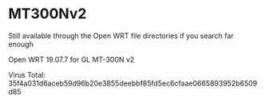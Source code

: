 # MT300Nv2

Still available through the Open WRT file directories if you search far enough

Open WRT 19.07.7 for GL MT-300N v2 


Virus Total: 35f4a031d6aceb59d96b20e3855deebbf85fd5ec6cfaae0665893952b6509d85
